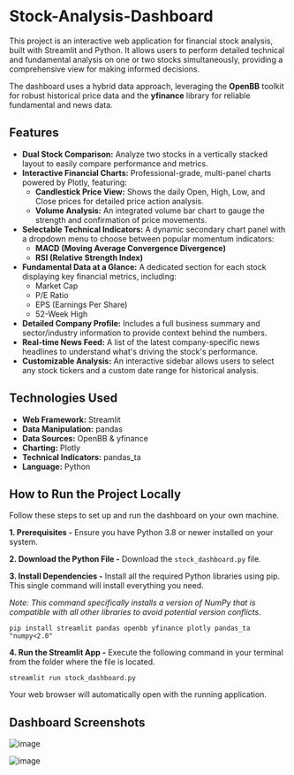 # Stock-Analysis-Dashboard

This project is an interactive web application for financial stock analysis, built with Streamlit and Python. It allows users to perform detailed technical and fundamental analysis on one or two stocks simultaneously, providing a comprehensive view for making informed decisions.

The dashboard uses a hybrid data approach, leveraging the **OpenBB** toolkit for robust historical price data and the **yfinance** library for reliable fundamental and news data.

## Features

  * **Dual Stock Comparison:** Analyze two stocks in a vertically stacked layout to easily compare performance and metrics.
  * **Interactive Financial Charts:** Professional-grade, multi-panel charts powered by Plotly, featuring:
      * **Candlestick Price View:** Shows the daily Open, High, Low, and Close prices for detailed price action analysis.
      * **Volume Analysis:** An integrated volume bar chart to gauge the strength and confirmation of price movements.
  * **Selectable Technical Indicators:** A dynamic secondary chart panel with a dropdown menu to choose between popular momentum indicators:
      * **MACD (Moving Average Convergence Divergence)**
      * **RSI (Relative Strength Index)**
  * **Fundamental Data at a Glance:** A dedicated section for each stock displaying key financial metrics, including:
      * Market Cap
      * P/E Ratio
      * EPS (Earnings Per Share)
      * 52-Week High
  * **Detailed Company Profile:** Includes a full business summary and sector/industry information to provide context behind the numbers.
  * **Real-time News Feed:** A list of the latest company-specific news headlines to understand what's driving the stock's performance.
  * **Customizable Analysis:** An interactive sidebar allows users to select any stock tickers and a custom date range for historical analysis.

## Technologies Used

  * **Web Framework:** Streamlit
  * **Data Manipulation:** pandas
  * **Data Sources:** OpenBB & yfinance
  * **Charting:** Plotly
  * **Technical Indicators:** pandas\_ta
  * **Language:** Python

## How to Run the Project Locally

Follow these steps to set up and run the dashboard on your own machine.

**1. Prerequisites -**
Ensure you have Python 3.8 or newer installed on your system.

**2. Download the Python File -**
Download the `stock_dashboard.py` file.

**3. Install Dependencies -**
Install all the required Python libraries using pip. This single command will install everything you need.

*Note: This command specifically installs a version of NumPy that is compatible with all other libraries to avoid potential version conflicts.*

```
pip install streamlit pandas openbb yfinance plotly pandas_ta "numpy<2.0"
```

**4. Run the Streamlit App -**
Execute the following command in your terminal from the folder where the file is located.

```
streamlit run stock_dashboard.py
```

Your web browser will automatically open with the running application.

## Dashboard Screenshots

![image](https://github.com/user-attachments/assets/25d2d45d-18e4-4a50-9c93-957fedcfb547)

![image](https://github.com/user-attachments/assets/8830beb9-3027-491f-8233-4834f7d59671)

